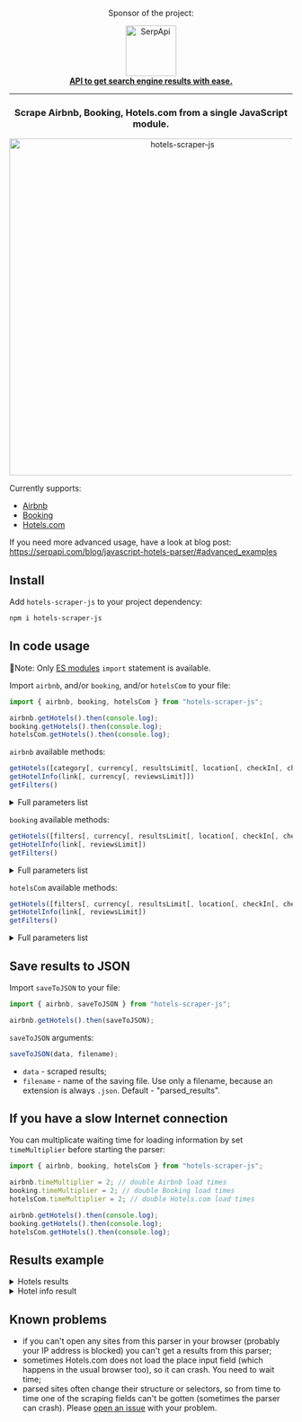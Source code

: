 <div align="center">
<p>Sponsor of the project:</p>
<div>
   <img src="https://user-images.githubusercontent.com/78694043/231375638-5bbf2989-fc7b-482a-b6fe-603d1d6d613f.svg" width="90" alt="SerpApi">
</div>
<a href="https://serpapi.com">
	<b>API to get search engine results with ease.</b>
</a>
</div>

_____

<h3 align="center">
   Scrape Airbnb, Booking, Hotels.com from a single JavaScript module.
</h3>

<div align="center">
   <img src="https://user-images.githubusercontent.com/78694043/231961307-e27849f0-8097-4fb0-86ec-ee71f6e4470f.svg" width="600" alt="hotels-scraper-js">
</div>

Currently supports:

- [Airbnb](https://www.airbnb.com/)
- [Booking](https://www.booking.com/)
- [Hotels.com](https://hotels.com/)

If you need more advanced usage, have a look at blog post: https://serpapi.com/blog/javascript-hotels-parser/#advanced_examples

## Install

Add `hotels-scraper-js` to your project dependency:

```bash
npm i hotels-scraper-js
```

## In code usage

📌Note: Only [ES modules](https://nodejs.org/api/esm.html) `import` statement is available.

Import `airbnb`, and/or `booking`, and/or `hotelsCom` to your file:

```javascript
import { airbnb, booking, hotelsCom } from "hotels-scraper-js";

airbnb.getHotels().then(console.log);
booking.getHotels().then(console.log);
hotelsCom.getHotels().then(console.log);
```

`airbnb` available methods:

```javascript
getHotels([category[, currency[, resultsLimit[, location[, checkIn[, checkOut[, adults[, children]]]]]]]])
getHotelInfo(link[, currency[, reviewsLimit]])
getFilters()
```

<details>
<summary>Full parameters list</summary>

- `category` - category code. You can get all available categories with their codes from `getFilters()` method. You can use both "name" or "value";
- `currency` - currency code. You can get all available currencies with their codes from `getFilters()` method. You can use both "name" or "value" ;
- `resultsLimit` - parameter defines the results amount you want to get. Must be a number or `Infinity` (use it if you want to get all results in the selected category). Default - 20;
- `location` - parameter defines the location of hotels to search;
- `checkIn` - parameter defines the check-in date. Format - "12/31/2023";
- `checkOut` - parameter defines the check-out date. Format - "12/31/2023";
- `adults` - parameter defines the number of adult guests;
- `children` - parameter defines the number of child guests;
- `reviewsLimit` - parameter defines the reviews amount you want to get. Must be a number or `Infinity` (use it if you want to get all reviews). Default - 10.

</details>

`booking` available methods:

```javascript
getHotels([filters[, currency[, resultsLimit[, location[, checkIn[, checkOut[, adults[, children[, [rooms]]]]]]]]]])
getHotelInfo(link[, reviewsLimit])
getFilters()
```

<details>
<summary>Full parameters list</summary>

- `filters` - an array with filter codes. You can get all available filters with their codes from `getFilters()` method. You can use both "name" or "value";
- `currency` - currency code. You can get all available currencies with their codes from `getFilters()` method. You can use both "name" or "value". Default - "USD";
- `resultsLimit` - parameter defines the results amount you want to get. Must be a number or `Infinity` (use it if you want to get all results in the selected category). Default - 35;
- `location` - location of hotels to search. Default - "Paris";
- `checkIn` - check-in date. Format - "12/31/2023", Default - today;
- `checkOut` - check-in date. Format - "12/31/2023", Default - tomorrow;
- `adults` - number of adult guests. Default - 2;
- `children` - number of child guests. Default - 0;
- `rooms` - number of rooms needed. Default - 1;
- `travelPurpose` - travel purpouse. Available "leisure" or "business". Default - "leisure";
- `reviewsLimit` - parameter defines the reviews amount you want to get. Must be a number or `Infinity` (use it if you want to get all reviews). Default - 10.

</details>

`hotelsCom` available methods:

```javascript
getHotels([filters[, currency[, resultsLimit[, location[, checkIn[, checkOut[, adults[, children[, [rooms]]]]]]]]]])
getHotelInfo(link[, reviewsLimit])
getFilters()
```

<details>
<summary>Full parameters list</summary>

- `filters` - an array with filter codes. You can get all available filters with their codes from `getFilters()` method. You can use both "name" or "value";
- `priceFrom` - min price filter. On Hotels.com available 10 price steps. `priceFrom` value will be round to the nearest lower step value;
- `priceTo` - max price filter. On Hotels.com available 10 price steps. `priceTo` value will be round to the nearest higher step value;
- `country` - country name. You can get all available countries with their currencies and languages (if provided) from `getFilters().locales` method;
- `language` - interface language. You can change language only if the selected `country` has several languages;
- `resultsLimit` - parameter defines the results amount you want to get. Must be a number or `Infinity` (use it if you want to get all results in the selected category). Default - 35;
- `location` - location of hotels to search. Default - "Paris";
- `checkIn` - check-in date. Format - "12/31/2023", Default - today;
- `checkOut` - check-in date. Format - "12/31/2023", Default - tomorrow;
- `adults` - number of adult guests. Default - 2;
- `children` - number of child guests. Default - 0;
- `reviewsLimit` - parameter defines the reviews amount you want to get. Must be a number or `Infinity` (use it if you want to get all reviews). Default - 10.

</details>

## Save results to JSON

Import `saveToJSON` to your file:

```javascript
import { airbnb, saveToJSON } from "hotels-scraper-js";

airbnb.getHotels().then(saveToJSON);
```

`saveToJSON` arguments:

```javascript
saveToJSON(data, filename);
```

- `data` - scraped results;
- `filename` - name of the saving file. Use only a filename, because an extension is always `.json`. Default - "parsed_results".

## If you have a slow Internet connection

You can multiplicate waiting time for loading information by set `timeMultiplier` before starting the parser:

```javascript
import { airbnb, booking, hotelsCom } from "hotels-scraper-js";

airbnb.timeMultiplier = 2; // double Airbnb load times
booking.timeMultiplier = 2; // double Booking load times
hotelsCom.timeMultiplier = 2; // double Hotels.com load times

airbnb.getHotels().then(console.log);
booking.getHotels().then(console.log);
hotelsCom.getHotels().then(console.log);
```

## Results example

<details>
<summary>Hotels results</summary>

**Airbnb results**

```json
[
  {
    "thumbnail":"https://a0.muscache.com/im/pictures/9ca40aba-5b1a-4a90-9de6-a51a75d74e8d.jpg?im_w=720",
    "title":"Private room in Courbevoie",
    "subtitles":[
        "Courbevoie—Verdun room near La Défense",
        "1 double bed"
    ],
    "dates":"03/10/2023 - 03/13/2023",
    "price":{
        "currency":"$",
        "value":46,
        "period":"night"
    },
    "rating":4.8,
    "link":"https://www.airbnb.com/rooms/28935929"
  },
  ... and other hotels
]
```

**Booking results**

```json
[
  {
    "thumbnail":"https://cf.bstatic.com/xdata/images/hotel/square200/76073434.webp?k=bb74dd88f738df22dc8f756b92f92477da8ed945300449c8c14bc31ca1d56bd2&o=&s=1",
    "title":"Apollon MontparnasseOpens in new window",
    "stars":3,
    "preferredBadge":true,
    "promotedBadge":false,
    "location":"14th arr., Paris",
    "subwayAccess":true,
    "sustainability":"Travel Sustainable property",
    "distanceFromCenter":3.5,
    "highlights":[
        "Standard Double Room",
        "1 full bed",
        "Only 5 rooms left at this price on our site"
    ],
    "price":{
        "currency":"US$",
        "value":70,
        "taxesAndCharges":4
    },
    "rating":{
        "score":8,
        "scoreDescription":"Very Good",
        "reviews":1
    },
    "link":"https://www.booking.com/hotel/fr/apollon-montparnasse.html?aid=304142&label=gen173nr-1FCAQoggJCDHNlYXJjaF9wYXJpc0gxWARo6QGIAQGYATG4ARfIAQzYAQHoAQH4AQOIAgGoAgO4Aq3Kk6AGwAIB0gIkOWJlN2NmYTUtNjU0MS00ODhjLWJlYmMtMTE0NjRjNmE4Mzdh2AIF4AIB&ucfs=1&arphpl=1&checkin=2023-03-05&checkout=2023-03-06&group_adults=2&req_adults=2&no_rooms=1&group_children=0&req_children=0&hpos=15&hapos=15&sr_order=popularity&srpvid=39e084d62f6804da&srepoch=1678042414&all_sr_blocks=189619302_92687463_0_2_0&highlighted_blocks=189619302_92687463_0_2_0&matching_block_id=189619302_92687463_0_2_0&sr_pri_blocks=189619302_92687463_0_2_0__6600&from_sustainable_property_sr=1&from=searchresults#hotelTmpl"
  },
  ... and other hotels
]
```

**Hotels.com results**

```json
[
   {
      "title":"Hotel 10 Opera",
      "isAd":true,
      "location":"Paris",
      "snippet":{
         "title":"3* hotel located near the Opera",
         "text":"In the heart of the 9th district: customized offers according to the length of stay, flexibility & reinforced sanitary measures."
      },
      "paymentOptions":[
         "Fully refundable",
         "Reserve now, pay later"
      ],
      "highlightedAmenities":[
          "Hot tub"
      ],
      "price":{
         "currency":"$",
         "value":193,
         "withTaxesAndCharges":216
      },
      "rating":{
         "score":8.8,
         "reviews":35
      },
      "link":"https://www.hotels.com/ho282954/hotel-10-opera-paris-france/"
   },
  ... and other hotels
]
```

</details>

<details>
<summary>Hotel info result</summary>

**Airbnb results**

```json
{
  "name": "The Black A-Frame",
  "shortDescription": "Entire cabin hosted by Liga",
  "shortOverview": ["3 guests", "1 bedroom", "2 beds", "1 bath"],
  "highlights": [
    { "title": "Self check-in", "subtitle": "Check yourself in with the lockbox." },
    ... and other highlights
  ],
  "price": { "currency": "$", "perNight": 136 },
  "description": "Amazing and stylish A-frame house at the edge of the forest and at the bend of Peterupe river. Located 40km from Riga and 8km from Saulkrasti. Perfect place for your city escape.The spaceThe Black A-frame is located 10 min drive from the seaside and 10 min walk from Pabaži Lake. This place is quiet and very comfortable. Outside there is a terrace where you can enjoy magical forest view and bird songs. There is a small river next to house. House can accommodate up to three guests as we have one double bed in Loft and in living room we have sofa bed, so there is extra place to sleep if you have children with you. We are dog friendly, so bring your dog along with you on your visit. Pet fee 10 eur.We have hot tub near house and if you want, you can rent it for extra charge 60 eur.In our house there is only wood stove heating, you will be able to feel the countryside authenticity. Especially when the sun is down in the breezy nighttime the wood stove will warm you and your hearts. If you have no experience in wood stove heating, you’ll find instructions in our lovely cabin! Don’t forget to fire up wood stove first thing in the morning, because if cold outside, in the morning it might be chilly inside.If you desire - give us notice, at what time we should expect your arrival, so we can pre-heat house before you get here and after you have arrived you can continue heating the house yourself!If you have small children, please note that there is a porch with no railings and a river close to house. Please don't leave your kids without supervision and be responsible parents.",
  "sleepOptions": [
    { "room": "Bedroom", "bed": "1 double bed" },
    { "room": "Living room", "bed": "1 sofa bed" }
  ],
  "location": "Sēja, Latvia",
  "host": {
    "name": "Liga",
    "joined": "Joined in September 2018",
    "overview": ["604 Reviews", "Identity verified", "Superhost"],
    "responseInfo": { "responseRate": "100%", "responseTime": "within an hour" }
  },
  "link": "https://www.airbnb.com/rooms/43105686?adults=1&category_tag=Tag%3A8148&children=0&infants=0&pets=0&search_mode=flex_destinations_search&check_in=2023-04-16&check_out=2023-04-21&federated_search_id=c9f831f8-d4e6-43c1-b8eb-07e918081d52&source_impression_id=p3_1677412473_UOkZOXx5wDjAXVhD",
  "placeOffers": [
    "River view",
    "Hair dryer",
    "Shampoo",
    ... and other place offers
  ],
  "houseRules": [
    "3 guests maximum",
    "Pets allowed",
    "Check-in after 3:00 PM",
    ... and other house rules
  ],
  "safetyAndProperty": [
    "Pool/hot tub without a gate or lock",
    "Heights without rails or protection",
    ... and other safety & property
  ],
  "photos": [
    "https://a0.muscache.com/im/pictures/8dec2f7c-1c3e-402e-baea-4fd72af59621.jpg?aki_policy=large",
    "https://a0.muscache.com/im/pictures/1c1c4008-d617-4e9f-b5e3-aa38bc8c5c9a.jpg?aki_policy=large",
    ... and other photos
  ],
  "reviewsInfo": {
    "rating": 4.97,
    "totalReviews": 433,
    "reviews": [
      {
        "name": "Yana",
        "avatar": "https://a0.muscache.com/im/pictures/user/d9e91b91-c2fb-42d2-929d-02676dbc2b5a.jpg?im_w=240",
        "userPage": "https://www.airbnb.com/users/show/501742751",
        "date": "February 2023",
        "review": "This is a super cosy place. The view from the cabin on the river is breathtaking! We really liked the location. The host is very friendly and helpful. There was a power outage in the area, but the host immediately contacted the power crew to fix it, so we were able to spend the rest of our time enjoying all the house features. The wood stove is something amazing! The cabin is not big, but very stylish, cosy and comfortable.  I will definitely recommend this place!"
      },
    ... and other reviews
    ]
  }
}

```

**Booking results**

```json
{
   "title":"The Renwick",
   "type":"Hotel",
   "stars":4,
   "preferredBadge":true,
   "subwayAccess":true,
   "sustainability":"Travel Sustainable property",
   "address":"118 East 40th Street, Murray Hill, New York, NY 10016, United States of America",
   "highlights":[
      "Pet friendly",
      "Free WiFi",
      "Air conditioning",
      ... and other highlights
   ],
   "shortDescription":"Stay in the heart of New York\n\n–\n\nExcellent location – show map",
   "description":"You're eligible for a Genius discount at The Renwick! To save at this property, all you have to do is sign in.\n""+""Featuring free WiFi, The Renwick offers luxury residential-style accommodations in Midtown Manhattan, 400 m from Bryant Park.\n""+""Every art-inspired room at this historic hotel includes a flat-screen TV. Each room has a private bathroom with free toiletries and a hairdryer.\n""+""There is a 24-hour front desk, fitness center and business center at The Renwick.\n""+""Grand Central Terminal is 271 m from The Renwick, while Empire State Building is 901 m away. The nearest airport is La Guardia Airport, 5.6 mi from the property.",
   "descriptionHighlight":"Families in particular like the location – they rated it 9.5 for a stay with kids.",
   "descriptionSummary":"The Renwick has been welcoming Booking.com guests since Jun 25, 2006\n""+""\n""+""Hotel chain/brand:\n""+""Rebel Hotel Company",
   "facilities":[
      "Non-smoking rooms",
      "Fitness center",
      "Facilities for disabled guests",
      ... and other facilities
   ],
   "areaInfo":[
      {
         "What's nearby":[
            {
               "place":"Chrysler Building",
               "distance":"200 m"
            },
            {
               "place":"Morgan Library & Museum",
               "distance":"400 m"
            },
          ... and other "What's nearby" results
         ]
      },
      ... and other aria info
   ],
   "link":"https://www.booking.com/hotel/us/the-renwick.html?aid=304142&label=gen173nr-1FCAQoggJCD3NlYXJjaF9uZXcgeW9ya0gxWARo6QGIAQGYATG4ARfIAQzYAQHoAQH4AQOIAgGoAgO4AsDdkqAGwAIB0gIkZWZjNzg1ZjQtOTQ4OS00MTk2LWFhNTctZDBhNjY0ODNlMjBk2AIF4AIB&sid=8a3276de1a926aa7e34f278dfb7fc6a2&age=0&age=0&all_sr_blocks=5602126_351661370_4_0_0%2C5602123_351661370_2_0_0&checkin=2023-07-30&checkout=2023-08-12&dist=0&group_adults=4&group_children=2&hapos=100&highlighted_blocks=5602126_351661370_4_0_0%2C5602123_351661370_2_0_0&hpos=25&matching_block_id=5602126_351661370_4_0_0&no_rooms=2&req_adults=4&req_age=0&req_age=0&req_children=2&room1=A%2CA%2C0&room2=A%2CA%2C0&sb_price_type=total&sr_order=popularity&sr_pri_blocks=5602126_351661370_4_0_0__418795%2C5602123_351661370_2_0_0__338895&srepoch=1678028492&srpvid=526669a055bb0322&type=total&ucfs=1&activeTab=main#tab-main",
   "photos":[
      "https://cf.bstatic.com/xdata/images/hotel/max1024x768/62412250.jpg?k=7389247a6dbefb943abdb9c9e9e4bc29f4dbd0e38b07e4bf0e3483632c14ec58&o=&hp=1",
      "https://cf.bstatic.com/xdata/images/hotel/max1024x768/62412277.jpg?k=efff09d78f321bf902267f8d939921ec4fbb3bb81c78167dd6e3c5696181df4f&o=&hp=1",
      "https://cf.bstatic.com/xdata/images/hotel/max1024x768/53916939.jpg?k=a05597263a68862bbe161d19611ba40ab54c27dbbb887d1747a503f0c04a6e12&o=&hp=1",
    ... and other photos
   ],
   "reviewsInfo":{
      "score":8.2,
      "scoreDescription":"Rated very good",
      "totalReviews":1,
      "categoriesRating":[
         {
            "Staff":8.8
         },
         {
            "Facilities":7.9
         },
        ... and other categories
      ],
      "reviews":[
         {
            "name":"Jack",
            "avatar":"https://cf.bstatic.com/static/img/review/avatars/ava-j/f69a0f45af414641ac0371c1f139c49637969c6c.png",
            "country":"United Kingdom",
            "date":"Reviewed: October 9, 2022",
            "reting":"10",
            "review":[
               {
                  "liked":"We spent so much time reviewing hotels for our first trip to New York and were so pleased with choosing The Renwick. Upon arrival, the lady at reception was so friendly, bubbly and welcoming. In general, the staff were great and were super knowledgeable and always willing to support and ensure we were okay and comfortable. Additionally, the housekeeping were brilliant and ensured our room was sparkling clean everyday and with fresh towels. As for the room, we were on the 17th floor, it was nicely decorated, spacious,
great shower/pressure and the bed super comfortable. The Wi-Fi was also excellent. We always looked forward to returning after a long day exploring the streets of amazing New York City!\n""+""If I had to pick one little negative, we were checked out by a different lady at reception and she wasn't so friendly. Oh well, no biggie.\n""+""When we return to New York we will be returning to this hotel."
               }
            ],
            "hotelResponse":"Thank you for sharing this wonderful review, Jack!\n""+""We are very pleased to hear that you had an enjoyable experience at The Renwick Hotel and loved our spacious, clean accommodations and housekeeping services! We appreciate your praise for our team; they work very hard to ensure every guest feels right at home. We are delighted you felt welcomed and valued during your time with us!\n""+""We'd love to share another positive experience with you in the future!"
         },
        ... and other reviews
      ]
   }
}
```

**Hotels.com results**

```json
{
   "title":"Four Seasons Resort Oahu at Ko Olina",
   "stars":5,
   "shortDescription":"Kapolei beachfront resort with 4 restaurants and spa",
   "address":"92-1001 Olani Street, Kapolei, HI, 96707",
   "description":"At Four Seasons Resort Oahu at Ko Olina, you can hit the beach to retreat to a cabana or enjoy the shade from a beach umbrella, plus activities like scuba diving and snorkeling are nearby. 4 outdoor pools provide fun for everyone, while guests in the mood for pampering can visit the spa to indulge in massages, body wraps, and mani/pedis. Dining choices include 4 restaurants and the bar/lounge is a great place to grab a cold drink. A free kid's club, a poolside bar, and a health club are other highlights at this luxurious resort. Fellow travelers say good things about the pool and helpful staff.",
   "languages":"Chinese (Mandarin), English, Japanese, Korean, Spanish",
   "roomOptions":[
      "Room, 2 Double Beds, Partial Ocean View",
      "Room, Accessible, Partial Ocean View",
      "Suite, 1 Bedroom, Ocean View",
      ... and other room options
   ],
   "areaInfo":[
      {
         "What's nearby":[
            {
               "place":"Pearl Harbor",
               "distance":"22 min drive"
            },
           ... and other nearby places
         ]
      },
      {
         "Getting around":[
            {
               "place":"Kapolei, HI (JRF-Kalaeloa)",
               "distance":"15 min drive"
            },
          ... and other around places
         ]
      },
      {
         "Restaurants":[
            {
               "place":"Island Country Markets at Ko Olina",
               "distance":"4 min walk"
            },
          ... and other restaurants
         ]
      }
   ],
   "CleaningAndSafety":[
      {
         "Enhanced cleanliness measures":[
            "Disinfectant is used to clean the property",
            "High-touch surfaces are cleaned and disinfected",
            "Sheets and towels are washed at 60°C/140°F or hotter",
            "Follows standard cleaning and disinfection practices of Lead with Care (Four Seasons)"
         ]
      },
    ... and other cleaning and safety features
   ],
   "atAGlance":[
      {
         "Hotel size":[
            "370 units",
            "Arranged over 16 floors"
         ]
      },
      ... and other amenities
   ],
   "propertyAmenities":[
      {
         "Food and drink":[
            "Buffet breakfast (surcharge) each morning 6:00 AM–11:00 AM",
            "4 restaurants",
            "Bar/lounge",
            "Poolside bar",
            "Coffee shop",
            "Coffee/tea in a common area",
            "24-hour room service",
            "Snack bar/deli"
         ]
      },
       ... and other property amenities
   ],
   "roomAmenities":[
      {
         "Be entertained":[
            "DVD player",
            "65-inch flat-screen TV",
            "Cable TV channels",
            "Pay movies"
         ]
      },
    ... and other room amenities
   ],
   "specialFeatures":[
      {
         "Spa":[
            "Guests can indulge in a pampering treatment at the resort's full-service spa. Services include facials, body wraps, body scrubs, and body treatments. The spa is open daily."
         ]
      }
   ],
   "feesAndPolicies":[
      {
         "Optional extras":[
            "Wired Internet access is available in public areas for USD 22 per stay (rates may vary)",
            "Buffet breakfast is offered for an extra charge of approximately USD 15–75 for adults, and USD 15–75 for children",
            "Airport shuttle service is offered for an extra charge of USD 340.00 per vehicle (one-way)",
            "Late check-out can be arranged for an extra charge (subject to availability)"
         ]
      },
      ... and other fees and policies
   ],
   "link":"https://www.hotels.com/ho161915/four-seasons-resort-oahu-at-ko-olina-kapolei-united-states-of-america/",
   "photos":[
      "https://images.trvl-media.com/lodging/1000000/10000/7000/6910/ad8af703.jpg?impolicy=resizecrop&rw=1200&ra=fit",
      "https://images.trvl-media.com/lodging/1000000/10000/7000/6910/45b7af11.jpg?impolicy=resizecrop&rw=1200&ra=fit",
      "https://images.trvl-media.com/lodging/1000000/10000/7000/6910/f1e44ee8.jpg?impolicy=resizecrop&rw=1200&ra=fit",
      ... and other photos
   ],
   "reviewsInfo":{
      "score":9.4,
      "scoreDescription":"Exceptional",
      "totalReviews":548,
      "categoriesRating":[
         {
            "Cleanliness":9.6
         },
         {
            "Staff & service":9.5
         },
         {
            "Amenities":9.4
         },
         {
            "Property conditions & facilities":9.5
         },
         {
            "Eco-friendliness":9.1
         }
      ],
      "reviews":[
         {
            "date":"Mar 2, 2023",
            "reting":10,
            "review":"Beautiful property and awesome service"
         },
        ... and other reviews
      ]
   }
}
```

</details>

## Known problems

- if you can't open any sites from this parser in your browser (probably your IP address is blocked) you can't get a results from this parser;
- sometimes Hotels.com does not load the place input field (which happens in the usual browser too), so it can crash. You need to wait time;
- parsed sites often change their structure or selectors, so from time to time one of the scraping fields can't be gotten (sometimes the parser can crash). Please [open an issue](https://github.com/dimitryzub/hotels-scraper-js/issues/new) with your problem.
